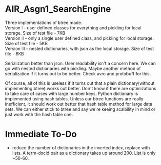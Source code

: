 # AIR_Asgn1_SearchEngine

Three implementations of btree made.  
Version I - user defined classes for everything and pickling for local storage. Size of test file - 7KB  
Version II - only a single user defined class, and pickling for local storage. Size of test file - 5KB  
Version III - nested dictionaries, with json as the local storage. Size of test file - 8KB

Serialization better than json. User readability isn't a concern here. We can go with nested dictionaries with pickling. Maybe another method of serialization if it turns out to be better.
Check avro and protobuff for this.  

Of course, all of this is useless if it turns out that a plain dictionary(without implementing btree) works out better. Don't know if there are optimizations to take care of cases with large number keys.
Python dictionary is implemented using hash tables. Unless our btree functions are really inefficient, it should work out better that hash table method for large data sets. We can either stick to btree and say we're keeing scalbility in mind or just work with the hash table one.


# Immediate To-Do
- reduce the number of dictionaries in the inverted index, replace with lists. A term-docid pair as a dictionary takes up around 200. List is only ~50-60.
